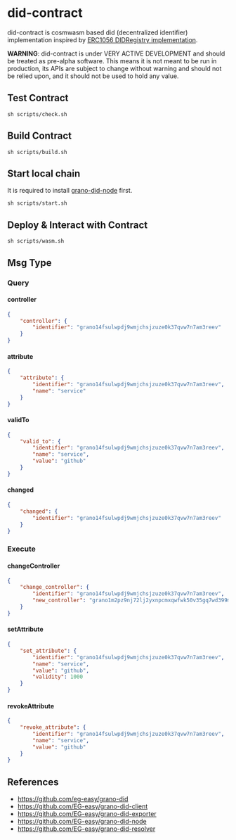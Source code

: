 # did-contract

did-contract is cosmwasm based did (decentralized identifier) implementation inspired by [ERC1056 DIDRegistry implementation](https://github.com/uport-project/ethr-did-registry/blob/develop/contracts/EthereumDIDRegistry.sol).

**WARNING**: did-contract is under VERY ACTIVE DEVELOPMENT and should be treated as pre-alpha software. This means it is not meant to be run in production, its APIs are subject to change without warning and should not be relied upon, and it should not be used to hold any value.

## Test Contract
```
sh scripts/check.sh
```

## Build Contract
```
sh scripts/build.sh
```

## Start local chain
It is required to install [grano-did-node](https://github.com/EG-easy/grano-did-node) first.
```
sh scripts/start.sh
```

## Deploy & Interact with Contract
```
sh scripts/wasm.sh
```

## Msg Type

### Query

#### controller

```json
{
	"controller": {
		"identifier": "grano14fsulwpdj9wmjchsjzuze0k37qvw7n7am3reev"
	}
}
```

#### attribute

```json
{
	"attribute": {
		"identifier": "grano14fsulwpdj9wmjchsjzuze0k37qvw7n7am3reev",
		"name": "service"
	}
}
```

#### validTo

```json
{
	"valid_to": {
		"identifier": "grano14fsulwpdj9wmjchsjzuze0k37qvw7n7am3reev",
		"name": "service",
		"value": "github"
	}
}
```

#### changed

```json
{
	"changed": {
		"identifier": "grano14fsulwpdj9wmjchsjzuze0k37qvw7n7am3reev"
	}
}
```

### Execute

#### changeController

```json
{
	"change_controller": {
		"identifier": "grano14fsulwpdj9wmjchsjzuze0k37qvw7n7am3reev",
		"new_controller": "grano1m2pz9nj72lj2yxnpcmxqwfwk50v35gq7wd399m"
	}
}
```

#### setAttribute

```json
{
	"set_attribute": {
		"identifier": "grano14fsulwpdj9wmjchsjzuze0k37qvw7n7am3reev",
		"name": "service",
		"value": "github",
		"validity": 1000
	}
}
```

#### revokeAttribute

```json
{
	"revoke_attribute": {
		"identifier": "grano14fsulwpdj9wmjchsjzuze0k37qvw7n7am3reev",
		"name": "service",
		"value": "github"
	}
}
```

## References
- https://github.com/eg-easy/grano-did
- https://github.com/EG-easy/grano-did-client
- https://github.com/EG-easy/grano-did-exporter
- https://github.com/EG-easy/grano-did-node
- https://github.com/EG-easy/grano-did-resolver
